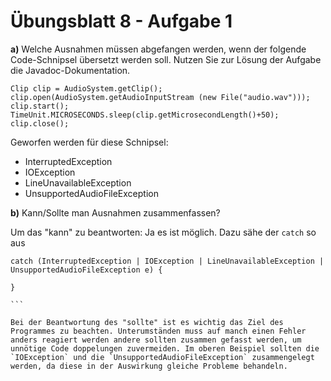 # Übungsblatt 8 - Aufgabe 1
**a)** Welche Ausnahmen müssen abgefangen werden, wenn der folgende Code-Schnipsel
 übersetzt werden soll. Nutzen Sie zur Lösung der Aufgabe die Javadoc-Dokumentation.
 
```
Clip clip = AudioSystem.getClip();
clip.open(AudioSystem.getAudioInputStream (new File("audio.wav")));
clip.start();
TimeUnit.MICROSECONDS.sleep(clip.getMicrosecondLength()+50);
clip.close();
```

Geworfen werden für diese Schnipsel:
* InterruptedException
* IOException
* LineUnavailableException
* UnsupportedAudioFileException


**b)** Kann/Sollte man Ausnahmen zusammenfassen?

Um das "kann" zu beantworten: Ja es ist möglich. Dazu sähe der `catch` so aus

````
catch (InterruptedException | IOException | LineUnavailableException | UnsupportedAudioFileException e) {

}

```

Bei der Beantwortung des "sollte" ist es wichtig das Ziel des Programmes zu beachten. Unterumständen muss auf manch einen Fehler anders reagiert werden andere sollten zusammen gefasst werden, um unnötige Code doppelungen zuvermeiden. Im oberen Beispiel sollten die `IOException` und die `UnsupportedAudioFileException` zusammengelegt werden, da diese in der Auswirkung gleiche Probleme behandeln.
